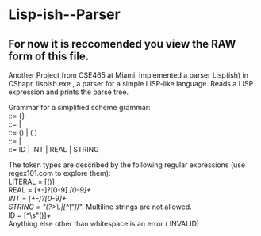 # Lisp-ish--Parser
## For now it is reccomended you view the RAW form of this file.
Another Project from CSE465 at Miami. Implemented a parser Lisp(ish) in CShapr.
lispish.exe , a parser for a simple LISP-like language. 
Reads a LISP expression and prints the parse tree.


Grammar for a simplified scheme grammar:
<br>
<Program> ::= {<SExpr>}
<br>
<SExpr> ::= <Atom> | <List>
<br>
<List> ::= () | ( <Seq> )
<br>
<Seq> ::= <SExpr> <Seq> | <SExpr>
<br>
<Atom> ::= ID | INT | REAL | STRING
<br>


The token types are described by the following regular expressions (use regex101.com to explore them):
<br>
LITERAL = [\(\)]
<br>
REAL = [+-]?[0-9]*\.[0-9]+
<br>
INT = [+-]?[0-9]+
<br>
STRING = "(?>\\.|[^\\"])*".  Multiline strings are not allowed.
<br>
ID = [^\s"\(\)]+
<br>
Anything else other than whitespace is an error ( INVALID)
